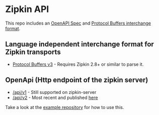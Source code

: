 # Zipkin API

This repo includes an [OpenAPI Spec](./zipkin-api.yaml) and [Protocol Buffers interchange format](./zipkin.proto).

## Language independent interchange format for Zipkin transports
* [Protocol Buffers v3](./zipkin.proto) - Requires Zipkin 2.8+ or similar to parse it.

## OpenApi (Http endpoint of the zipkin server)
* [/api/v1](./zipkin-api.yaml) - Still supported on zipkin-server
* [/api/v2](./zipkin2-api.yaml) - Most recent and published [here](https://zipkin.apache.org/zipkin-api/#/)

Take a look at the [example repository](https://github.com/openzipkin/zipkin-api-example) for how to use this.
